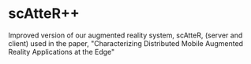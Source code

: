 # scAtteR++
Improved version of our augmented reality system, scAtteR, (server and client) used in the paper, "Characterizing Distributed Mobile Augmented Reality Applications at the Edge" 
